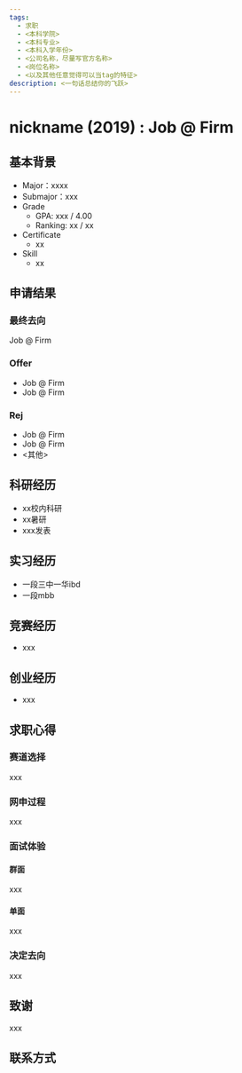 ```yaml
---
tags:
  - 求职
  - <本科学院>
  - <本科专业>
  - <本科入学年份>
  - <公司名称，尽量写官方名称>
  - <岗位名称>
  - <以及其他任意觉得可以当tag的特征>
description: <一句话总结你的飞跃>
---
```


# nickname (2019) : Job @ Firm

## 基本背景

- Major：xxxx
- Submajor：xxx
- Grade
  - GPA: xxx / 4.00
  - Ranking: xx / xx
- Certificate
  - xx  
- Skill
  - xx  

## 申请结果

### 最终去向
Job @ Firm

### Offer

  - Job @ Firm
  - Job @ Firm 
  
### Rej

  - Job @ Firm
  - Job @ Firm 
  - <其他>

## 科研经历

- xx校内科研
- xx暑研
- xxx发表

## 实习经历

- 一段三中一华ibd
- 一段mbb

## 竞赛经历

- xxx

## 创业经历

- xxx

## 求职心得

### 赛道选择

xxx

### 网申过程

xxx

### 面试体验

#### 群面
  xxx
  
#### 单面
  xxx

### 决定去向

xxx

## 致谢

xxx

## 联系方式 

<!-- <这部分optional> -->
